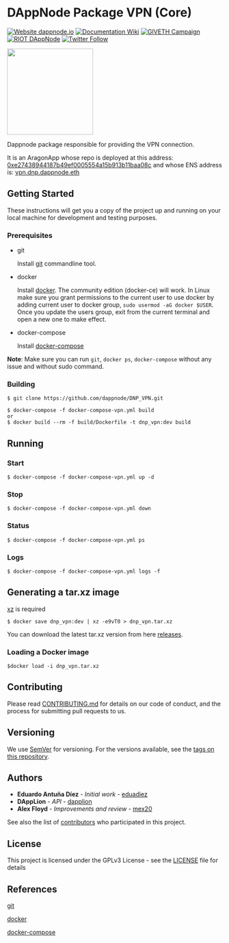 # DAppNode Package VPN (Core)

[![Website dappnode.io](https://img.shields.io/badge/Website-dappnode.io-brightgreen.svg)](https://dappnode.io/)
[![Documentation Wiki](https://img.shields.io/badge/Documentation-Wiki-brightgreen.svg)](https://github.com/dappnode/DAppNode/wiki)
[![GIVETH Campaign](https://img.shields.io/badge/GIVETH-Campaign-1e083c.svg)](https://alpha.giveth.io/campaigns/OcKJryNwjeidMXi9)
[![RIOT DAppNode](https://img.shields.io/badge/RIOT-DAppNode-blue.svg)](https://riot.im/app/#/room/#DAppNode:matrix.org)
[![Twitter Follow](https://img.shields.io/twitter/follow/espadrine.svg?style=social&label=Follow)](https://twitter.com/DAppNODE?lang=es)

<p align="left">
  <img src="VPN-min.png" width="201"/>
</p>

Dappnode package responsible for providing the VPN connection.

It is an AragonApp whose repo is deployed at this address: [0xe27438944187b49ef0005554a15b913b11baa08c](https://etherscan.io/address/0xe27438944187b49ef0005554a15b913b11baa08c) and whose ENS address is: [vpn.dnp.dappnode.eth](https://etherscan.io/enslookup?q=vpn.dnp.dappnode.eth])

## Getting Started

These instructions will get you a copy of the project up and running on your local machine for development and testing purposes.

### Prerequisites

- git

  Install [git](https://git-scm.com/book/en/v2/Getting-Started-Installing-Git) commandline tool.

- docker

  Install [docker](https://docs.docker.com/engine/installation). The community edition (docker-ce) will work. In Linux make sure you grant permissions to the current user to use docker by adding current user to docker group, `sudo usermod -aG docker $USER`. Once you update the users group, exit from the current terminal and open a new one to make effect.

- docker-compose

  Install [docker-compose](https://docs.docker.com/compose/install)

**Note**: Make sure you can run `git`, `docker ps`, `docker-compose` without any issue and without sudo command.

### Building

```
$ git clone https://github.com/dappnode/DNP_VPN.git
```

```
$ docker-compose -f docker-compose-vpn.yml build
or
$ docker build --rm -f build/Dockerfile -t dnp_vpn:dev build
```

## Running

### Start

```
$ docker-compose -f docker-compose-vpn.yml up -d
```

### Stop

```
$ docker-compose -f docker-compose-vpn.yml down
```

### Status

```
$ docker-compose -f docker-compose-vpn.yml ps
```

### Logs

```
$ docker-compose -f docker-compose-vpn.yml logs -f
```

## Generating a tar.xz image

[xz](https://tukaani.org/xz/) is required

```
$ docker save dnp_vpn:dev | xz -e9vT0 > dnp_vpn.tar.xz
```

You can download the latest tar.xz version from here [releases](https://github.com/dappnode/DNP_VPN/releases).

### Loading a Docker image

```
$docker load -i dnp_vpn.tar.xz
```

## Contributing

Please read [CONTRIBUTING.md](https://github.com/dappnode/DAppNode/blob/master/CONTRIBUTING.md) for details on our code of conduct, and the process for submitting pull requests to us.

## Versioning

We use [SemVer](http://semver.org/) for versioning. For the versions available, see the [tags on this repository](https://github.com/dappnode/DNP_VPN/tags).

## Authors

- **Eduardo Antuña Díez** - _Initial work_ - [eduadiez](https://github.com/eduadiez)
- **DAppLion** - _API_ - [dapplion](https://github.com/dapplion)
- **Alex Floyd** - _Improvements and review_ - [mex20](https://github.com/mex20)

See also the list of [contributors](https://github.com/dappnode/DNP_VPN/contributors) who participated in this project.

## License

This project is licensed under the GPLv3 License - see the [LICENSE](LICENSE) file for details

## References

[git](https://git-scm.com/)

[docker](https://www.docker.com/)

[docker-compose](https://docs.docker.com/compose/)
